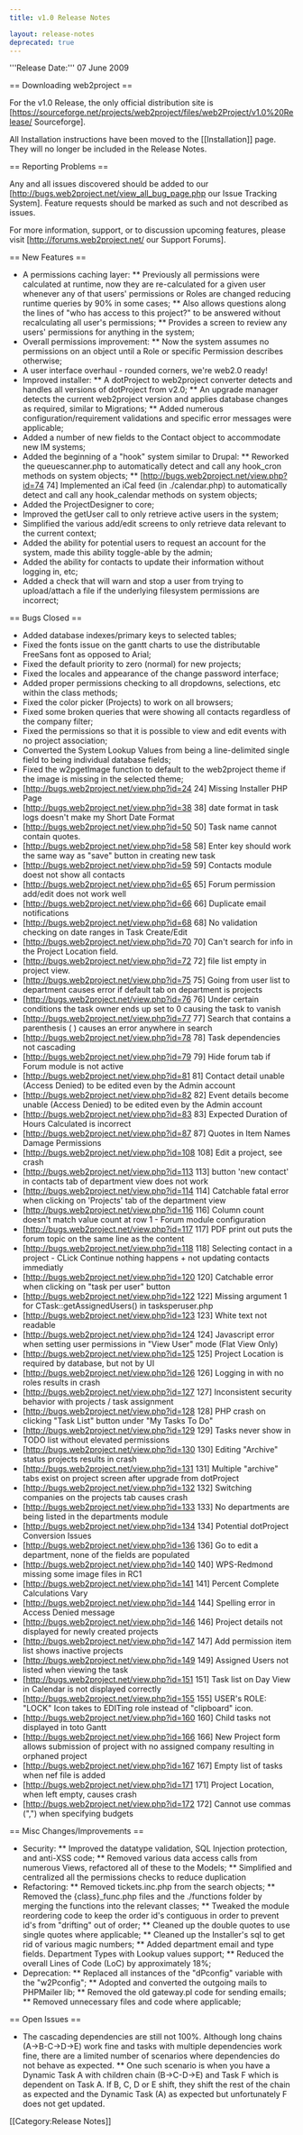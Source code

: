 ```yaml
---
title: v1.0 Release Notes

layout: release-notes
deprecated: true
---
```


'''Release Date:''' 07 June 2009

== Downloading web2project ==

For the v1.0 Release, the only official distribution site is [https://sourceforge.net/projects/web2project/files/web2Project/v1.0%20Release/ Sourceforge].

All Installation instructions  have been moved to the [[Installation]] page. They will no longer be included in the Release Notes.

== Reporting Problems ==

Any and all issues discovered should be added to our [http://bugs.web2project.net/view_all_bug_page.php our Issue Tracking System].  Feature requests should be marked as such and not described as issues.

For more information, support, or to discussion upcoming features, please visit [http://forums.web2project.net/ our Support Forums].

== New Features ==

*  A permissions caching layer:
**  Previously all permissions were calculated at runtime, now they are re-calculated for a given user whenever any of that users' permissions or Roles are changed reducing runtime queries by 90% in some cases;
**  Also allows questions along the lines of "who has access to this project?" to be answered without recalculating all user's permissions;
**  Provides a screen to review any users' permissions for anything in the system;
*  Overall permissions improvement:
**  Now the system assumes no permissions on an object until a Role or specific Permission describes otherwise;
*  A user interface overhaul - rounded corners, we're web2.0 ready!
*  Improved installer:
**  A dotProject to web2project converter detects and handles all versions of dotProject from v2.0;
**  An upgrade manager detects the current web2project version and applies database changes as required, similar to Migrations;
**  Added numerous configuration/requirement validations and specific error messages were applicable;
*  Added a number of new fields to the Contact object to accommodate new IM systems;
*  Added the beginning of a "hook" system similar to Drupal:
**  Reworked the queuescanner.php to automatically detect and call any hook_cron methods on system objects;
**  [http://bugs.web2project.net/view.php?id=74 74] Implemented an iCal feed (in ./calendar.php) to automatically detect and call any hook_calendar methods on system objects;
*  Added the ProjectDesigner to core;
*  Improved the getUser call to only retrieve active users in the system;
*  Simplified the various add/edit screens to only retrieve data relevant to the current context;
*  Added the ability for potential users to request an account for the system, made this ability toggle-able by the admin;
*  Added the ability for contacts to update their information without logging in, etc;
*  Added a check that will warn and stop a user from trying to upload/attach a file if the underlying filesystem permissions are incorrect;

== Bugs Closed ==
*  Added database indexes/primary keys to selected tables;
*  Fixed the fonts issue on the gantt charts to use the distributable FreeSans font as opposed to Arial;
*  Fixed the default priority to zero (normal) for new projects;
*  Fixed the locales and appearance of the change password interface;
*  Added proper permissions checking to all dropdowns, selections, etc within the class methods;
*  Fixed the color picker (Projects) to work on all browsers;
*  Fixed some broken queries that were showing all contacts regardless of the company filter;
*  Fixed the permissions so that it is possible to view and edit events with no project association;
*  Converted the System Lookup Values from being a line-delimited single field to being individual database fields;
*  Fixed the w2pgetImage function to default to the web2project theme if the image is missing in the selected theme;
*  [http://bugs.web2project.net/view.php?id=24 24]  Missing Installer PHP Page
*  [http://bugs.web2project.net/view.php?id=38 38]  date format in task logs doesn't make my Short Date Format
*  [http://bugs.web2project.net/view.php?id=50 50]  Task name cannot contain quotes.
*  [http://bugs.web2project.net/view.php?id=58 58]  Enter key should work the same way as "save" button in creating new task
*  [http://bugs.web2project.net/view.php?id=59 59]  Contacts module doest not show all contacts
*  [http://bugs.web2project.net/view.php?id=65 65]  Forum permission add/edit does not work well
*  [http://bugs.web2project.net/view.php?id=66 66]  Duplicate email notifications
*  [http://bugs.web2project.net/view.php?id=68 68]  No validation checking on date ranges in Task Create/Edit
*  [http://bugs.web2project.net/view.php?id=70 70]  Can't search for info in the Project Location field.
*  [http://bugs.web2project.net/view.php?id=72 72]  file list empty in project view.
*  [http://bugs.web2project.net/view.php?id=75 75]  Going from user list to department causes error if default tab on department is projects
*  [http://bugs.web2project.net/view.php?id=76 76]  Under certain conditions the task owner ends up set to 0 causing the task to vanish
*  [http://bugs.web2project.net/view.php?id=77 77]  Search that contains a parenthesis ( ) causes an error anywhere in search
*  [http://bugs.web2project.net/view.php?id=78 78]  Task dependencies not cascading
*  [http://bugs.web2project.net/view.php?id=79 79]  Hide forum tab if Forum module is not active
*  [http://bugs.web2project.net/view.php?id=81 81]  Contact detail unable (Access Denied) to be edited even by the Admin account
*  [http://bugs.web2project.net/view.php?id=82 82]  Event details become unable (Access Denied) to be edited even by the Admin account
*  [http://bugs.web2project.net/view.php?id=83 83]  Expected Duration of Hours Calculated is incorrect
*  [http://bugs.web2project.net/view.php?id=87 87]  Quotes in Item Names Damage Permissions
*  [http://bugs.web2project.net/view.php?id=108 108]  Edit a project, see crash
*  [http://bugs.web2project.net/view.php?id=113 113]  button 'new contact' in contacts tab of department view does not work
*  [http://bugs.web2project.net/view.php?id=114 114]  Catchable fatal error when clicking on 'Projects' tab of the department view
*  [http://bugs.web2project.net/view.php?id=116 116]  Column count doesn't match value count at row 1 - Forum module configuration
*  [http://bugs.web2project.net/view.php?id=117 117]  PDF print out puts the forum topic on the same line as the content
*  [http://bugs.web2project.net/view.php?id=118 118]  Selecting contact in a project - CLick Continue nothing happens + not updating contacts immediatly
*  [http://bugs.web2project.net/view.php?id=120 120]  Catchable error when clicking on "task per user" button
*  [http://bugs.web2project.net/view.php?id=122 122]  Missing argument 1 for CTask::getAssignedUsers() in tasksperuser.php
*  [http://bugs.web2project.net/view.php?id=123 123]  White text not readable
*  [http://bugs.web2project.net/view.php?id=124 124]  Javascript error when setting user permissions in "View User" mode (Flat View Only)
*  [http://bugs.web2project.net/view.php?id=125 125]  Project Location is required by database, but not by UI
*  [http://bugs.web2project.net/view.php?id=126 126]  Logging in with no roles results in crash
*  [http://bugs.web2project.net/view.php?id=127 127]  Inconsistent security behavior with projects / task assignment
*  [http://bugs.web2project.net/view.php?id=128 128]  PHP crash on clicking "Task List" button under "My Tasks To Do"
*  [http://bugs.web2project.net/view.php?id=129 129]  Tasks never show in TODO list without elevated permissions
*  [http://bugs.web2project.net/view.php?id=130 130]  Editing "Archive" status projects results in crash
*  [http://bugs.web2project.net/view.php?id=131 131]  Multiple "archive" tabs exist on project screen after upgrade from dotProject
*  [http://bugs.web2project.net/view.php?id=132 132]  Switching companies on the projects tab causes crash
*  [http://bugs.web2project.net/view.php?id=133 133]  No departments are being listed in the departments module
*  [http://bugs.web2project.net/view.php?id=134 134]  Potential dotProject Conversion Issues
*  [http://bugs.web2project.net/view.php?id=136 136]  Go to edit a department, none of the fields are populated
*  [http://bugs.web2project.net/view.php?id=140 140]  WPS-Redmond missing some image files in RC1
*  [http://bugs.web2project.net/view.php?id=141 141]  Percent Complete Calculations Vary
*  [http://bugs.web2project.net/view.php?id=144 144]  Spelling error in Access Denied message
*  [http://bugs.web2project.net/view.php?id=146 146]  Project details not displayed for newly created projects
*  [http://bugs.web2project.net/view.php?id=147 147]  Add permission item list <Project> shows inactive projects
*  [http://bugs.web2project.net/view.php?id=149 149]  Assigned Users not listed when viewing the task
*  [http://bugs.web2project.net/view.php?id=151 151]  Task list on Day View in Calendar is not displayed correctly
*  [http://bugs.web2project.net/view.php?id=155 155]  USER's ROLE: "LOCK" Icon takes to EDITing role instead of "clipboard" icon.
*  [http://bugs.web2project.net/view.php?id=160 160]  Child tasks not displayed in toto Gantt
*  [http://bugs.web2project.net/view.php?id=166 166]  New Project form allows submission of project with no assigned company resulting in orphaned project
*  [http://bugs.web2project.net/view.php?id=167 167]  Empty list of tasks when nef file is added
*  [http://bugs.web2project.net/view.php?id=171 171]  Project Location, when left empty, causes crash
*  [http://bugs.web2project.net/view.php?id=172 172]  Cannot use commas (",") when specifying budgets

== Misc Changes/Improvements ==

*  Security:
**  Improved the datatype validation, SQL Injection protection, and anti-XSS code;
**  Removed various data access calls from numerous Views, refactored all of these to the Models;
**  Simplified and centralized all the permissions checks to reduce duplication
*  Refactoring:
**  Removed tickets.inc.php from the search objects;
**  Removed the {class}_func.php files and the ./functions folder by merging the functions into the relevant classes;
**  Tweaked the module reordering code to keep the order id's contiguous in order to prevent id's from "drifting" out of order;
**  Cleaned up the double quotes to use single quotes where applicable;
**  Cleaned up the Installer's sql to get rid of various magic numbers;
**  Added department email and type fields. Department Types with Lookup values support;
**  Reduced the overall Lines of Code (LoC) by approximately 18%;
*  Deprecation:
**  Replaced all instances of the "dPconfig" variable with the "w2Pconfig";
**  Adopted and converted the outgoing mails to PHPMailer lib;
**  Removed the old gateway.pl code for sending emails;
**  Removed unnecessary files and code where applicable;

== Open Issues ==

*  The cascading dependencies are still not 100%.  Although long chains (A->B-C->D->E) work fine and tasks with multiple dependencies work fine, there are a limited number of scenarios where dependencies do not behave as expected.
**  One such scenario is when you have a Dynamic Task A with children chain (B->C-D->E) and Task F which is dependent on Task A.  If B, C, D or E shift, they shift the rest of the chain as expected and the Dynamic Task (A) as expected but unfortunately F does not get updated.

[[Category:Release Notes]]